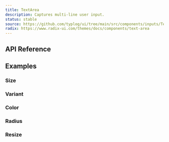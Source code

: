 ```yaml
---
title: TextArea
description: Captures multi-line user input.
status: stable
source: https://github.com/typlog/ui/tree/main/src/components/inputs/TextArea.vue
radix: https://www.radix-ui.com/themes/docs/components/text-area
---
```


<Example name="text-area/Overview.vue" variant="full" />

## API Reference

<PropsTable name="TextArea" />

## Examples

### Size

<Example name="text-area/Size.vue" />

### Variant

<Example name="text-area/Variant.vue" />

### Color

<Example name="text-area/Color.vue" />

### Radius

<Example name="text-area/Radius.vue" />

### Resize

<Example name="text-area/Resize.vue" />

